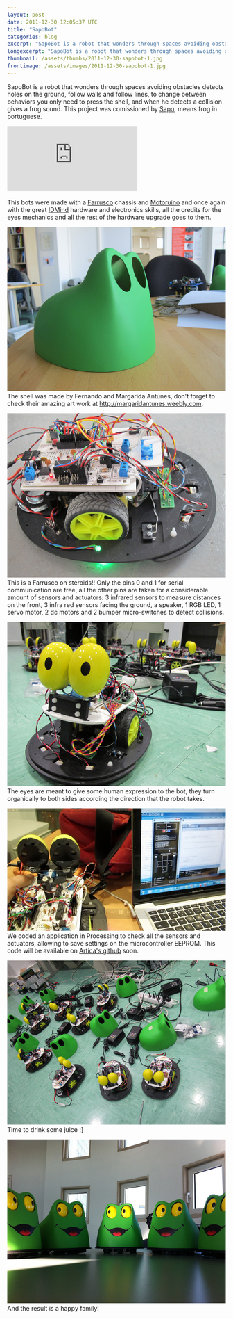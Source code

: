 ```yaml
---
layout: post
date: 2011-12-30 12:05:37 UTC
title: "SapoBot"
categories: blog
excerpt: "SapoBot is a robot that wonders through spaces avoiding obstacles detects holes on the ground, follow walls and follow lines, to change between behaviors you only need to press the shell, and when he detects a collision gives a frog sound. This project was comissioned by Sapo, means frog in portuguese."
longexcerpt: "SapoBot is a robot that wonders through spaces avoiding obstacles detects holes on the ground, follow walls and follow lines, to change between behaviors you only need to press the shell, and when he detects a collision gives a frog sound. This project was comissioned by Sapo, means frog in portuguese. This bots were made with a Farrusco chassis and Motoruino and once again with the great IDMind hardware and electronics skills, all the credits for the eyes mechanics and all the rest of the hardware upgrade goes to them."
thumbnail: /assets/thumbs/2011-12-30-sapobot-1.jpg
frontimage: /assets/images/2011-12-30-sapobot-1.jpg
---
```


SapoBot is a robot that wonders through spaces avoiding obstacles detects holes on the ground, follow walls and follow lines, to change between behaviors you only need to press the shell, and when he detects a collision gives a frog sound. This project was comissioned by <a href="http://sapo.pt">Sapo</a>, means frog in portuguese.

<div class="video-container"><iframe src="http://www.youtube.com/embed/ZhATUkaM5oI" frameborder="0" allowfullscreen></iframe></div>

This bots were made with a <a href="http://guibot.pt/farrusco">Farrusco</a> chassis and <a href="http://guibot.pt/motoruino">Motoruino</a> and once again with the great <a href="http://idmind.pt">IDMind</a> hardware and electronics skills, all the credits for the eyes mechanics and all the rest of the hardware upgrade goes to them.

![](/assets/images/2011-12-30-sapobot-1.jpg)
The shell was made by Fernando and Margarida Antunes, don't forget to check their amazing art work at <a href="http://margaridantunes.weebly.com">http://margaridantunes.weebly.com</a>.

![](/assets/images/2011-12-30-sapobot-2.jpg)
This is a Farrusco on steroids!! Only the pins 0 and 1 for serial communication are free, all the other pins are taken for a considerable amount of sensors and actuators: 3 infrared sensors to measure distances on the front, 3 infra red sensors facing the ground, a speaker, 1 RGB LED, 1 servo motor, 2 dc motors and 2 bumper micro-switches to detect collisions.

![](/assets/images/2011-12-30-sapobot-3.jpg)
The eyes are meant to give some human expression to the bot, they turn organically to both sides according the direction that the robot takes.

![](/assets/images/2011-12-30-sapobot-4.jpg)
We coded an application in Processing to check all the sensors and actuators, allowing to save settings on the microcontroller EEPROM. This code will be available on <a href="http://github.com/artica">Artica's github</a> soon.

![](/assets/images/2011-12-30-sapobot-5.jpg)
Time to drink some juice :]

![](/assets/images/2011-12-30-sapobot-6.jpg)
And the result is a happy family!
